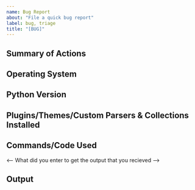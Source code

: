 ```yaml
---
name: Bug Report
about: "File a quick bug report"
label: bug, triage
title: "[BUG]"
---
```


## Summary of Actions
<!-- A brief summary of the problem -->

## Operating System 
<!-- System and Version (e.g. MacOS Sonoma) -->

## Python Version
<!-- Python 3.12 -->

## Plugins/Themes/Custom Parsers & Collections Installed

<!-- Plugin1 -->
<!-- Theme2 -->

## Commands/Code Used 

<-- What did you enter to get the output that you recieved -->

## Output

<!-- Copy the Error or output that you recieve. -->

<!-- This can be a screenshot but is more helpful as text -->
